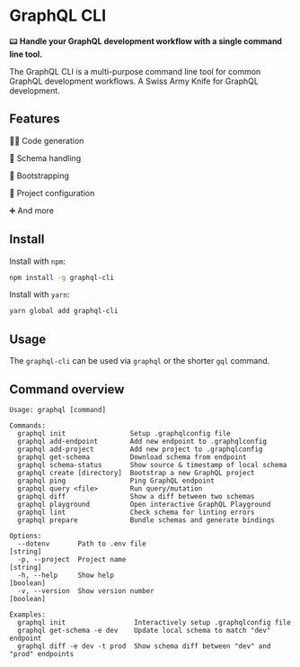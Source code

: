 # GraphQL CLI

📟 **Handle your GraphQL development workflow with a single command line tool.**

The GraphQL CLI is a multi-purpose command line tool for common GraphQL development workflows. A Swiss Army Knife for GraphQL development.

## Features

👩‍💻 Code generation

📐 Schema handling

👢 Bootstrapping

🎊 Project configuration

➕ And more

## Install

Install with `npm`:

```sh
npm install -g graphql-cli
```

Install with `yarn`:

```sh
yarn global add graphql-cli
```

## Usage

The `graphql-cli` can be used via `graphql` or the shorter `gql` command.

## Command overview

```
Usage: graphql [command]

Commands:
  graphql init                Setup .graphqlconfig file
  graphql add-endpoint        Add new endpoint to .graphqlconfig
  graphql add-project         Add new project to .graphqlconfig
  graphql get-schema          Download schema from endpoint
  graphql schema-status       Show source & timestamp of local schema
  graphql create [directory]  Bootstrap a new GraphQL project
  graphql ping                Ping GraphQL endpoint
  graphql query <file>        Run query/mutation
  graphql diff                Show a diff between two schemas
  graphql playground          Open interactive GraphQL Playground
  graphql lint                Check schema for linting errors
  graphql prepare             Bundle schemas and generate bindings

Options:
  --dotenv       Path to .env file                                      [string]
  -p, --project  Project name                                           [string]
  -h, --help     Show help                                             [boolean]
  -v, --version  Show version number                                   [boolean]

Examples:
  graphql init                 Interactively setup .graphqlconfig file
  graphql get-schema -e dev    Update local schema to match "dev" endpoint
  graphql diff -e dev -t prod  Show schema diff between "dev" and "prod" endpoints
```

